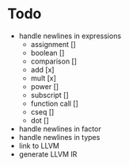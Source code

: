 # Todo
* handle newlines in expressions
  * assignment []
  * boolean []
  * comparison []
  * add [x]
  * mult [x]
  * power []
  * subscript []
  * function call []
  * cseq []
  * dot []
* handle newlines in factor
* handle newlines in types
* link to LLVM
* generate LLVM IR